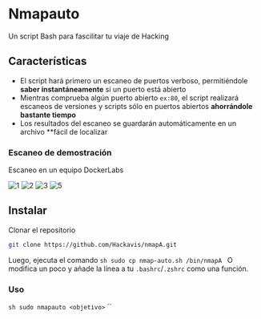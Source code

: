 # Nmapauto
Un script Bash para fascilitar tu viaje de Hacking

## Características
- El script hará primero un escaneo de puertos verboso, permitiéndole **saber instantáneamente** si un puerto está abierto
- Mientras comprueba algún puerto abierto `ex:80`, el script realizará escaneos de versiones y scripts sólo en puertos abiertos **ahorrándole bastante tiempo**
- Los resultados del escaneo se guardarán automáticamente en un archivo **fácil de localizar

### Escaneo de demostración

Escaneo en un equipo DockerLabs

![1](https://github.com/user-attachments/assets/5b03a4a5-15d6-4e69-afdc-61ffa6995451)
![2](https://github.com/user-attachments/assets/6db55595-2471-40c5-94fa-0340d7f7d90b)
![3](https://github.com/user-attachments/assets/2617bf41-cbdb-42eb-ae76-fc23a6464ee8)
![5](https://github.com/user-attachments/assets/c72f2dfd-7d28-4123-88cd-e36fc9feab49)

## Instalar
Clonar el repositorio
```sh
git clone https://github.com/Hackavis/nmapA.git
```
Luego, ejecuta el comando
``sh
sudo cp nmap-auto.sh /bin/nmapA
``
O modifica un poco y añade la línea a tu `.bashrc`/`.zshrc` como una función.

### Uso
``sh
sudo nmapauto <objetivo>``
``
